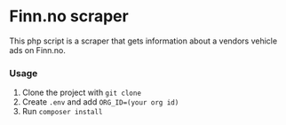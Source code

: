 # Finn.no scraper

This php script is a scraper that gets information about a vendors vehicle ads on Finn.no. 


### Usage

1. Clone the project with `git clone`
2. Create `.env` and add `ORG_ID=(your org id)`
3. Run `composer install`
